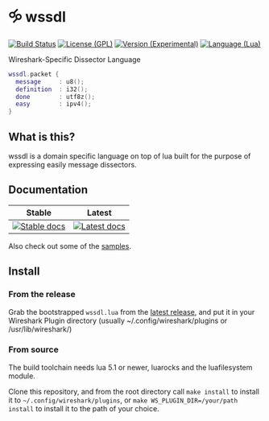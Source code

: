 # 🝰 wssdl

[![Build Status](https://api.travis-ci.org/diacritic/wssdl.svg?branch=master)](https://travis-ci.org/diacritic/wssdl/builds) 
[![License (GPL)](https://img.shields.io/badge/license-GPLv3-blue.svg)](https://github.com/diacritic/wssdl/blob/master/LICENSE) 
[![Version (Experimental)](https://img.shields.io/github/release/diacritic/wssdl.svg?label=version)](https://github.com/diacritic/wssdl/releases/latest) 
[![Language (Lua)](https://img.shields.io/badge/powered_by-Lua-brightgreen.svg)](https://lua.org) 

Wireshark-Specific Dissector Language

```lua
wssdl.packet {
  message     : u8();
  definition  : i32();
  done        : utf8z();
  easy        : ipv4();
}
```

## What is this?

wssdl is a domain specific language on top of lua built for the
purpose of expressing easily message dissectors.

## Documentation

| Stable | Latest |
| --- | --- |
[![Stable docs][doc-stable-badge]][doc-stable] | [![Latest docs][doc-latest-badge]][doc-latest]

Also check out some of the [samples][samples].

## Install

### From the release

Grab the bootstrapped `wssdl.lua` from the [latest release][latest],
and put it in your Wireshark Plugin directory
(usually ~/.config/wireshark/plugins or /usr/lib/wireshark/<version>)

### From source

The build toolchain needs lua 5.1 or newer, luarocks and the luafilesystem
module.

Clone this repository, and from the root directory call `make install`
to install it to `~/.config/wireshark/plugins`, or
`make WS_PLUGIN_DIR=/your/path install` to install it to the path of your choice.

[latest]: https://github.com/diacritic/wssdl/releases/latest
[samples]: https://github.com/diacritic/wssdl/tree/master/samples

[doc-stable]:       http://wssdl.readthedocs.io/en/stable/?badge=stable
[doc-latest]:       http://wssdl.readthedocs.io/en/latest/?badge=latest
[doc-stable-badge]: https://readthedocs.org/projects/wssdl/badge/?version=stable
[doc-latest-badge]: https://readthedocs.org/projects/wssdl/badge/?version=latest
